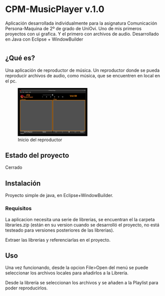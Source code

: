 # CPM-MusicPlayer v.1.0

Aplicación desarrollada individualmente para la asignatura Comunicación Persona-Maquina de 2º de grado de UniOvi.
Uno de mis primeros proyectos con ui grafica. Y el primero con archivos de audio.
Desarrollado en Java con Eclipse + WindowBuilder
#
## ¿Qué es?
Una aplicación de reproductor de música. Un reproductor donde se pueda reproducir archivos de audio, como música, que se encuentren en local en el pc.


<figure>
  <img src="docs/img/inicio.jpg" alt="Play_view" margin  width='50%' style="border:5px solid black"/>
  <figcaption>Inicio del reproductor</figcaption>
</figure>

## Estado del proyecto
Cerrado

## Instalación
Proyecto simple de java, en Eclipse+WindowBuilder.

### Requisitos

La aplicacion necesita una serie de librerias, se encuentran el la carpeta libraries.zip (están en su version cuando se desarrolló el proyecto, no está testeado para versiones posteriores de las librerias).

Extraer las librerias y referenciarlas en el proyecto.

## Uso
Una vez funcionando, desde la opcion File>Open del menú se puede seleccionar los archivos locales para añadirlos a la Librería.

Desde la librería se seleccionan los archivos y se añaden a la Playlist para poder reproducirlos.
